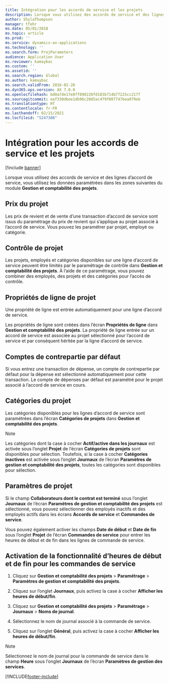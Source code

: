 ```yaml
---
title: Intégration pour les accords de service et les projets
description: Lorsque vous utilisez des accords de service et des lignes d’accord de service, vous utilisez les données paramétrées dans les zones du module Gestion et comptabilité des projets.
author: ShylaThompson
manager: tfehr
ms.date: 05/01/2018
ms.topic: article
ms.prod: ''
ms.service: dynamics-ax-applications
ms.technology: ''
ms.search.form: ProjParameters
audience: Application User
ms.reviewer: kamaybac
ms.custom: ''
ms.assetid: ''
ms.search.region: Global
ms.author: kamaybac
ms.search.validFrom: 2016-02-28
ms.dyn365.ops.version: AX 7.0.0
ms.openlocfilehash: bd0a7de17e8ff098220fd183b714b77225cc217f
ms.sourcegitcommit: eaf330dbee1db96c20d5ac479f007747bea079eb
ms.translationtype: HT
ms.contentlocale: fr-FR
ms.lasthandoff: 02/15/2021
ms.locfileid: "5247308"
---
```

# <a name="integration-for-service-agreements-and-projects"></a>Intégration pour les accords de service et les projets 

[!include [banner](../includes/banner.md)]


Lorsque vous utilisez des accords de service et des lignes d’accord de service, vous utilisez les données paramétrées dans les zones suivantes du module **Gestion et comptabilité des projets**.

## <a name="project-prices"></a>Prix du projet

Les prix de revient et de vente d’une transaction d’accord de service sont issus du paramétrage du prix de revient qui s’applique au projet associé à l’accord de service. Vous pouvez les paramétrer par projet, employé ou catégorie. 

## <a name="project-validation"></a>Contrôle de projet

Les projets, employés et catégories disponibles sur une ligne d’accord de service peuvent être limités par le paramétrage de contrôle dans **Gestion et comptabilité des projets**. À l’aide de ce paramétrage, vous pouvez combiner des employés, des projets et des catégories pour l’accès de contrôle. 

## <a name="project-line-properties"></a>Propriétés de ligne de projet

Une propriété de ligne est entrée automatiquement pour une ligne d’accord de service.

Les propriétés de ligne sont créées dans l’écran **Propriétés de ligne** dans **Gestion et comptabilité des projets**. La propriété de ligne entrée sur un accord de service est associée au projet sélectionné pour l’accord de service et par conséquent héritée par la ligne d’accord de service. 

## <a name="default-offset-accounts"></a>Comptes de contrepartie par défaut

Si vous entrez une transaction de dépense, un compte de contrepartie par défaut pour la dépense est sélectionné automatiquement pour cette transaction. Le compte de dépenses par défaut est paramétré pour le projet associé à l’accord de service en cours.

## <a name="project-categories"></a>Catégories du projet

Les catégories disponibles pour les lignes d’accord de service sont paramétrées dans l’écran **Catégories de projets** dans **Gestion et comptabilité des projets**. 

> [!NOTE]
> <P>Les catégories dont la case à cocher <STRONG>Actif/active dans les journaux</STRONG> est activée sous l’onglet <STRONG>Projet</STRONG> de l’écran <STRONG>Catégories de projets</STRONG> sont disponibles pour sélection. Toutefois, si la case à cocher <STRONG>Catégories inactives</STRONG> est activée sous l’onglet <STRONG>Journaux</STRONG> de l’écran <STRONG>Paramètres de gestion et comptabilité des projets</STRONG>, toutes les catégories sont disponibles pour sélection.</P>

## <a name="project-parameters"></a>Paramètres de projet

Si le champ **Collaborateurs dont le contrat est terminé** sous l’onglet **Journaux** de l’écran **Paramètres de gestion et comptabilité des projets** est sélectionné, vous pouvez sélectionner des employés inactifs et des employés actifs dans les écrans **Accords de service** et **Commandes de service**.

Vous pouvez également activer les champs **Date de début** et **Date de fin** sous l’onglet **Projet** de l’écran **Commandes de service** pour entrer les heures de début et de fin dans les lignes de commande de service.

## <a name="enable-the-starting-and-ending-time-feature-for-service-orders"></a>Activation de la fonctionnalité d’heures de début et de fin pour les commandes de service

1.  Cliquez sur **Gestion et comptabilité des projets** \> **Paramétrage** \> **Paramètres de gestion et comptabilité des projets**.

2.  Cliquez sur l’onglet **Journaux**, puis activez la case à cocher **Afficher les heures de début/fin**.

3.  Cliquez sur **Gestion et comptabilité des projets** \> **Paramétrage** \> **Journaux** \> **Noms de journal**.

4.  Sélectionnez le nom de journal associé à la commande de service.

5.  Cliquez sur l’onglet **Général**, puis activez la case à cocher **Afficher les heures de début/fin**.


> [!NOTE]
> <P>Sélectionnez le nom de journal pour la commande de service dans le champ <STRONG>Heure</STRONG> sous l’onglet <STRONG>Journaux</STRONG> de l’écran <STRONG>Paramètres de gestion des services</STRONG>.</P>







[!INCLUDE[footer-include](../../includes/footer-banner.md)]